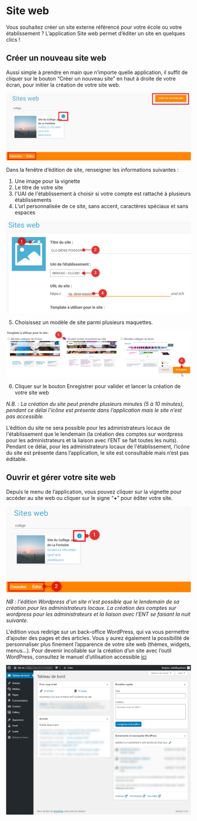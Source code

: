 # Site web

Vous souhaitez créer un site externe référencé pour votre école ou votre établissement ? L’application Site web permet d’éditer un site en quelques clics !

## Créer un nouveau site web <a id="creer-un-nouveau-site-web"></a>

Aussi simple à prendre en main que n’importe quelle application, il suffit de cliquer sur le bouton “Créer un nouveau site” en haut à droite de votre écran, pour initier la création de votre site web.

![](.gitbook/assets/neo-presentation.png)

Dans la fenêtre d’édition de site, renseigner les informations suivantes :‌

1. Une image pour la vignette
2. Le titre de votre site
3. l'UAI de l'établissement à choisir si votre compte est rattaché à plusieurs établissements
4. L’url personnalisée de ce site, sans accent, caractères spéciaux et sans espaces

![](.gitbook/assets/neo-formcrea1.png)

5. Choisissez un modèle de site parmi plusieurs maquettes.‌

![](.gitbook/assets/neo-formcrea3.png)

6. Cliquer sur le bouton Enregistrer pour valider et lancer la création de votre site web‌

_N.B. : La création du site peut prendre plusieurs minutes \(5 à 10 minutes\), pendant ce délai l’icône est présente dans l’application mais le site n’est pas accessible._

L’édition du site ne sera possible pour les administrateurs locaux de l'établissement que le lendemain \(la création des comptes sur wordpress pour les administrateurs et la liaison avec l’ENT se fait toutes les nuits\). Pendant ce délai, pour les administrateurs locaux de l'établissement, l’icône du site est présente dans l’application, le site est consultable mais n’est pas éditable.

## Ouvrir et gérer votre site web <a id="ouvrir-et-gerer-votre-site-web"></a>

Depuis le menu de l’application, vous pouvez cliquer sur la vignette pour accéder au site web ou cliquer sur le signe “**+**” pour éditer votre site.‌

![](.gitbook/assets/neo-edit.png)

_NB : l'édition Wordpress d'un site n'est possible que le lendemain de sa création pour les administrateurs locaux. La création des comptes sur wordpress pour les administrateurs et la liaison avec l’ENT se faisant la nuit suivante._

L'édition vous redirige sur un back-office WordPress, qui va vous permettre d’ajouter des pages et des articles. Vous y aurez également la possibilité de personnaliser plus finement l’apparence de votre site web \(thèmes, widgets, menus…\). Pour devenir incollable sur la création d’un site avec l’outil WordPress, consultez le manuel d’utilisation accessible [ici](https://wordpress.com/fr/support/)​

![](.gitbook/assets/wordpress.png)

